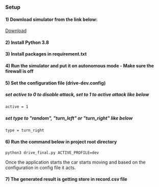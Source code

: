 ### Setup

#### 1) Download simulator from the link below:

[Download](https://d17h27t6h515a5.cloudfront.net/topher/2016/November/5831f3a4_simulator-windows-64/simulator-windows-64.zip)

#### 2) Install Python 3.8

#### 3) Install packages in requirement.txt

#### 4) Run the simulator and put it on autonomous mode - Make sure the firewall is off

#### 5) Set the configuration file (drive-dev.config)
##### set active to 0 to disable attack, set to 1 to active attack like below
    active = 1 
##### set type to "random", "turn_left" or "turn_right" like below
    type = turn_right 

#### 6) Run the command below in project root directory 
```
python3 drive_final.py ACTIVE_PROFILE=dev
```

Once the application starts the car starts moving and based on the configuration in config file it acts.

#### 7) The generated result is getting store in record.csv file

